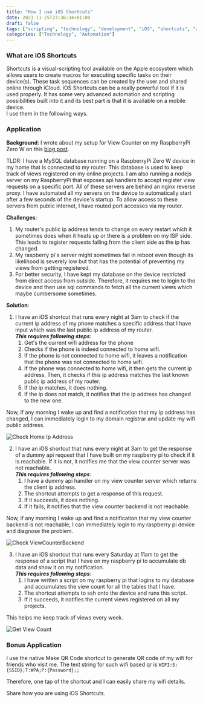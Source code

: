 ```yaml
---
title: "How I use iOS Shortcuts"
date: 2023-11-25T23:36:34+01:00
draft: false
tags: ["scripting", "technology", "development", "iOS", "shortcuts", "automation"]
categories: ["Technology", "Automation"]
---
```


### What are iOS Shortcuts
Shortcuts is a visual-scripting tool available on the Apple ecosystem which allows users to create macros for executing specific tasks on their device(s). These task sequences can be created by the user and shared online through iCloud.
iOS Shortcuts can be a really powerful tool if it is used properly. It has some very advanced automation and scripting possibilities built into it and its best part is that it is available on a mobile device.\
I use them in the following ways.


### Application
**Background**: I wrote about my setup for View Counter on my RaspberryPi Zero W on this [blog post](https://blog.harshankur.com/posts/howisetupmyviewcounter).

TLDR: I have a MySQL database running on a RaspberryPi Zero W device in my home that is connected to my router. This database is used to keep track of views registered on my online projects.
I am also running a nodejs server on my RaspberryPi that exposes api handlers to accept register view requests on a specific port. All of these servers are behind an nginx reverse proxy.
I have automated all my servers on the device to automatically start after a few seconds of the device's startup.
To allow access to these servers from public internet, I have routed port accesses via my router.

**Challenges**:
1. My router's public ip address tends to change on every restart which it sometimes does when it heats up or there is a problem on my ISP side. This leads to register requests failing from the client side as the ip has changed.
2. My raspberry pi's server might sometimes fail in reboot even though its likelihood is severely low but that has the potential of preventing my views from getting registered.
3. For better security, I have kept my database on the device restricted from direct access from outside. Therefore, it requires me to login to the device and then use sql commands to fetch all the current views which maybe cumbersome sometimes.

**Solution**:
1. I have an iOS shortcut that runs every night at 3am to check if the current ip address of my phone matches a specific address that I have input which was the last public ip address of my router.\
_**This requires following steps**_:
    1. Get's the current wifi address for the phone
    2. Checks if the phone is indeed connected to home wifi.
    3. If the phone is not connected to home wifi, it leaves a notification that the phone was not connected to home wifi.
    4. If the phone was connected to home wifi, it then gets the current ip address. Then, it checks if this ip address matches the last known public ip address of my router.
    5. If the ip matches, it does nothing.
    6. If the ip does not match, it notifies that the ip address has changed to the new one.

Now, if any morning I wake up and find a notification that my ip address has changed, I can immediately login to my domain registrar and update my wifi public address.

![Check Home Ip Address](/checkhomeipaddress.jpeg "Check Home Ip Address")

2. I have an iOS shortcut that runs every night at 3am to get the response of a dummy api request that I have built on my raspberry pi to check if it is reachable.
If it is not, it notifies me that the view counter server was not reachable.\
_**This requires following steps**_:
    1. I have a dummy api handler on my view counter server which returns the client ip address.
    2. The shortcut attempts to get a response of this request.
    3. If it succeeds, it does nothing.
    4. If it fails, it notifies that the view counter backend is not reachable.

Now, if any morning I wake up and find a notification that my view counter backend is not reachable, I can immediately login to my raspberry pi device and diagnose the problem.

![Check ViewCounterBackend](/checkViewCounterBackend.jpeg "Check ViewCounterBackend")

3. I have an iOS shortcut that runs every Saturday at 11am to get the response of a script that I have on my raspberry pi to accumulate db data and show it on my notification.\
_**This requires following steps**_:
    1. I have written a script on my raspberry pi that logins to my database and accumulates the view count for all the tables that I have.
    2. The shortcut attempts to ssh onto the device and runs this script.
    3. If it succeeds, it notifies the current views registered on all my projects.

This helps me keep track of views every week.

![Get View Count](/getViewCount.jpeg "Get View Count")

### Bonus Application

I use the native Make QR Code shortcut to generate QR code of my wifi for friends who visit me.
The text string for such wifi based qr is
```WIFI:S:{SSID};T:WPA;P:{Password};;```

Therefore, one tap of the shortcut and I can easily share my wifi details.

Share how you are using iOS Shortcuts.